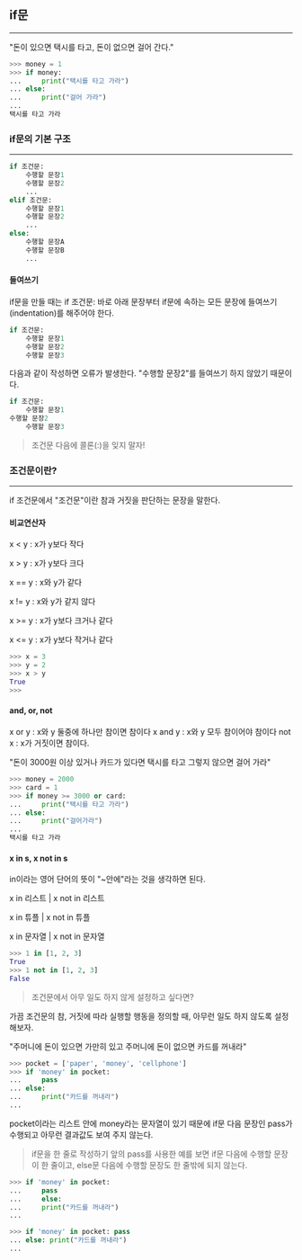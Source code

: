## if문
- - -
"돈이 있으면 택시를 타고, 돈이 없으면 걸어 간다."
```python
>>> money = 1
>>> if money:
...     print("택시를 타고 가라")
... else:
...     print("걸어 가라")
...
택시를 타고 가라
```
### if문의 기본 구조
- - -
```python
if 조건문:
    수행할 문장1
    수행할 문장2
    ...
elif 조건문:
    수행할 문장1
    수행할 문장2
    ...
else:
    수행할 문장A
    수행할 문장B
    ...
```
#### 들여쓰기
if문을 만들 때는 if 조건문: 바로 아래 문장부터 if문에 속하는 모든 문장에 들여쓰기(indentation)를 해주어야 한다.
```python
if 조건문:
    수행할 문장1
    수행할 문장2
    수행할 문장3
```
다음과 같이 작성하면 오류가 발생한다. "수행할 문장2"를 들여쓰기 하지 않았기 때문이다.
```python
if 조건문:
    수행할 문장1
수행할 문장2
    수행할 문장3
```
> 조건문 다음에 콜론(:)을 잊지 말자!
### 조건문이란?
- - -
if 조건문에서 "조건문"이란 참과 거짓을 판단하는 문장을 말한다.
#### 비교연산자
x < y : x가 y보다 작다

x > y : x가 y보다 크다

x == y : x와 y가 같다

x != y : x와 y가 같지 않다

x >= y : x가 y보다 크거나 같다

x <= y : x가 y보다 작거나 같다
```python
>>> x = 3
>>> y = 2
>>> x > y
True
>>>
```
#### and, or, not
x or y : x와 y 둘중에 하나만 참이면 참이다
x and y : x와 y 모두 참이어야 참이다
not x : x가 거짓이면 참이다.

"돈이 3000원 이상 있거나 카드가 있다면 택시를 타고 그렇지 않으면 걸어 가라"
```python
>>> money = 2000
>>> card = 1
>>> if money >= 3000 or card:
...     print("택시를 타고 가라")
... else:
...     print("걸어가라")
...
택시를 타고 가라
```
#### x in s, x not in s
in이라는 영어 단어의 뜻이 "~안에"라는 것을 생각하면 된다.

x in 리스트	| x not in 리스트

x in 튜플	| x not in 튜플

x in 문자열	| x not in 문자열
```python
>>> 1 in [1, 2, 3]
True
>>> 1 not in [1, 2, 3]
False
```

> 조건문에서 아무 일도 하지 않게 설정하고 싶다면?

가끔 조건문의 참, 거짓에 따라 실행할 행동을 정의할 때, 아무런 일도 하지 않도록 설정해보자.

"주머니에 돈이 있으면 가만히 있고 주머니에 돈이 없으면 카드를 꺼내라"
```python
>>> pocket = ['paper', 'money', 'cellphone']
>>> if 'money' in pocket:
...     pass
... else:
...     print("카드를 꺼내라")
...
```
pocket이라는 리스트 안에 money라는 문자열이 있기 때문에 if문 다음 문장인 pass가 수행되고 아무런 결과값도 보여 주지 않는다.

> if문을 한 줄로 작성하기
> 앞의 pass를 사용한 예를 보면 if문 다음에 수행할 문장이 한 줄이고, else문 다음에 수행할 문장도 한 줄밖에 되지 않는다.
```python
>>> if 'money' in pocket:
...     pass
...     else:
...     print("카드를 꺼내라")
...

>>> if 'money' in pocket: pass
... else: print("카드를 꺼내라")
...
```